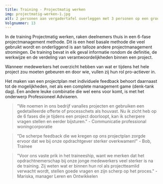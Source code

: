 ```yaml
---
title: Training - Projectmatig werken
img: projectmatig-werken-1.jpg
alt: 2 personen aan vergadertafel overleggen met 3 personen op een groot scherm
Volgnummer: 13
---
```


In de training Projectmatig werken, raken deelnemers thuis in een 6-fase projectmanagement methode. Dit is een heel basale methode die veel gebruikt wordt en onderliggend is aan talloze andere projectmanagement stromingen. De training bevat in elk geval informatie rondom de definitie, de werkwijze en de verdeling van verantwoordelijkheden binnen een project. 

Wanneer medewerkers het overzicht hebben van wat er tijdens het hele project zou moeten gebeuren en door wie, vullen zij hun rol pro-actiever in.

Het maken van een projectplan met individuele feedback behoort daarnaast tot de mogelijkheden, net als een complete management game (denk-tank dag). Een andere leuke combinatie die wel eens voor komt, is met het onderwerp Professioneel Adviseren. 

> "We noemen in ons bedrijf vanalles projecten en gebruiken een gedetailleerde offerte of processchets als houvast. Nu ik zicht heb op de 6 fases die je tijdens een project doorloopt, kan ik scherpere vragen stellen en eerder bijsturen." - Communicatie professional woningcorporatie

> "De scherpe feedback die we kregen op ons projectplan zorgde ervoor dat we bij onze opdrachtgever sterker overkwamen!" - Bob, Trainee

> "Voor ons vaste prik in het traineeship, want we merken dat het opdrachtnemerschap bij onze jonge medewerkers veel sterker is na de training. Zij weten wat er binnen hun rol als projectteamlid verwacht wordt, stellen goede vragen en zijn scherp op het proces." - Mariska, manager Leren en Ontwikkelen
